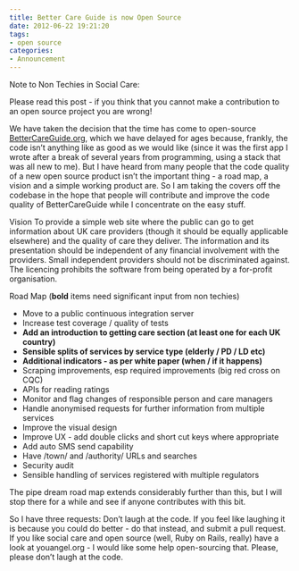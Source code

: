 ```yaml
---
title: Better Care Guide is now Open Source
date: 2012-06-22 19:21:20
tags:
- open source
categories:
- Announcement
---
```

<p class="f6 lh-copy">Note to Non Techies in Social Care: </p>
<p class="f6 lh-copy">Please read this post - if you think that you cannot make a contribution to an open source project you are wrong!</p>

We have taken the decision that the time has come to open-source [BetterCareGuide.org](https://www.BetterCareGuide.org), which we have delayed for ages because, frankly, the code isn’t anything like as good as we would like (since it was the first app I wrote after a break of several years from programming, using a stack that was all new to me).  But I have heard from many people that the code quality of a new open source product isn’t the important thing - a road map, a vision and a simple working product are.  So I am taking the covers off the codebase in the hope that people will contribute and improve the code quality of BetterCareGuide while I concentrate on the easy stuff.

Vision
To provide a simple web site where the public can go to get information about UK care providers (though it should be equally applicable elsewhere) and the quality of care they deliver.  The information and its presentation should be independent of any financial involvement with the providers.  Small independent providers should not be discriminated against.  The licencing prohibits the software from being operated by a for-profit organisation.

Road Map (**bold** items need significant input from non techies)
- Move to a public continuous integration server
- Increase test coverage / quality of tests
- **Add an introduction to getting care section (at least one for each UK country)**
- **Sensible splits of services by service type (elderly / PD / LD etc)**
- **Additional indicators - as per white paper (when / if it happens)**
- Scraping improvements, esp required improvements (big red cross on CQC)
- APIs for reading ratings
- Monitor and flag changes of responsible person and care managers
- Handle anonymised requests for further information from multiple services
- Improve the visual design
- Improve UX - add double clicks and short cut keys where appropriate
- Add auto SMS send capability
- Have /town/  and /authority/ URLs and searches
- Security audit
- Sensible handling of services registered with multiple regulators

The pipe dream road map extends considerably further than this, but I will stop there for a while and see if anyone contributes with this bit.

So I have three requests:
Don’t laugh at the code.  If you feel like laughing it is because you could do better - do that instead, and submit a pull request.
If you like social care and open source (well, Ruby on Rails, really) have a look at youangel.org - I would like some help open-sourcing that.
Please, please don’t laugh at the code.